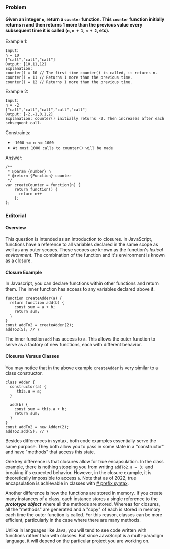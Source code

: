 ### Problem

#### Given an integer `n`, return a `counter` function. This `counter` function initially returns n and then returns 1 more than the previous value every subsequent time it is called (`n`, `n + 1`, `n + 2`, etc).

 

Example 1:
```
Input: 
n = 10 
["call","call","call"]
Output: [10,11,12]
Explanation: 
counter() = 10 // The first time counter() is called, it returns n.
counter() = 11 // Returns 1 more than the previous time.
counter() = 12 // Returns 1 more than the previous time.
```

Example 2:
```
Input: 
n = -2
["call","call","call","call","call"]
Output: [-2,-1,0,1,2]
Explanation: counter() initially returns -2. Then increases after each sebsequent call.
```

Constraints:
- `-1000 <= n <= 1000`
- `At most 1000 calls to counter() will be made`

Answer:
```
/**
 * @param {number} n
 * @return {Function} counter
 */
var createCounter = function(n) {
    return function() {
      return n++
    };
};
```

### Editorial

#### Overview

This question is intended as an introduction to closures. In JavaScript, functions have a reference to all variables declared in the same scope as well as any outer scopes. These scopes are known as the function's <i>lexical environment</i>. The combination of the function and it's environment is known as a closure.

#### Closure Example

In Javascript, you can declare functions within other functions and return them. The inner function has access to any variables declared above it.
```
function createAdder(a) {
  return function add(b) {
    const sum = a + b;
    return sum;
  }
}
const addTo2 = createAdder(2);
addTo2(5); // 7
```

The inner function `add` has access to `a`. This allows the outer function to serve as a factory of new functions, each with different behavior.

#### Closures Versus Classes

You may notice that in the above example `createAdder` is very similar to a class constructor.
```
class Adder {
  constructor(a) {
     this.a = a;
  }

  add(b) {
    const sum = this.a + b;
    return sum;
  }
}
const addTo2 = new Adder(2);
addTo2.add(5); // 7
```

Besides differences in syntax, both code examples essentially serve the same purpose. They both allow you to pass in some state in a "constructor" and have "methods" that access this state.

One key difference is that closures allow for true encapsulation. In the class example, there is nothing stopping you from writing `addTo2.a = 3;` and breaking it's expected behavior. However, in the closure example, it is theoretically impossible to access `a`. Note that as of 2022, true encapsulation is achievable in classes with [# prefix syntax](https://developer.mozilla.org/en-US/docs/Web/JavaScript/Reference/Classes/Private_class_fields).

Another difference is how the functions are stored in memory. If you create many instances of a class, each instance stores a single reference to the <i><b>prototype object</b></i> where all the methods are stored. Whereas for closures, all the "methods" are generated and a "copy" of each is stored in memory each time the outer function is called. For this reason, classes can be more efficient, particularly in the case where there are many methods.

Unlike in languages like Java, you will tend to see code written with functions rather than with classes. But since JavaScript is a multi-paradigm language, it will depend on the particular project you are working on.